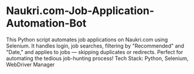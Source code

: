 # Naukri.com-Job-Application-Automation-Bot
This Python script automates job applications on Naukri.com using Selenium. It handles login, job searches, filtering by "Recommended" and "Date," and applies to jobs — skipping duplicates or redirects. Perfect for automating the tedious job-hunting process!  Tech Stack: Python, Selenium, WebDriver Manager

